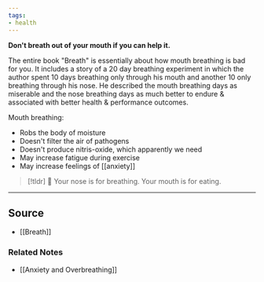 ```yaml
---
tags:
- health
---
```

**Don't breath out of your mouth if you can help it.**

The entire book "Breath" is essentially about how mouth breathing is bad for you. It includes a story of a 20 day breathing experiment in which the author spent 10 days breathing only through his mouth and another 10 only breathing through his nose. He described the mouth breathing days as miserable and the nose breathing days as much better to endure & associated with better health & performance outcomes. 

Mouth breathing:

- Robs the body of moisture
- Doesn't filter the air of pathogens
- Doesn't produce nitris-oxide, which apparently we need
- May increase fatigue during exercise
- May increase feelings of [[anxiety]]

> [!tldr] 👃 Your nose is for breathing. Your mouth is for eating.

---

## Source
- [[Breath]]

### Related Notes
- [[Anxiety and Overbreathing]]